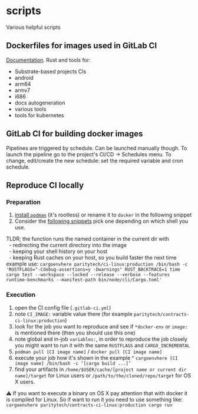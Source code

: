 # scripts

Various helpful scripts

## Dockerfiles for images used in GitLab CI

[Documentation](dockerfiles/README.md).
Rust and tools for:

- Substrate-based projects CIs
- android
- arm64
- armv7
- i686
- docs autogeneration
- various tools
- tools for kubernetes

## GitLab CI for building docker images

Pipelines are triggered by schedule. Can be launched manually though.
To launch the pipeline go to the project's CI/CD -> Schedules menu.
To change, edit/create the new schedule:
    set the required variable and cron schedule.

## Reproduce CI locally

### Preparation

1.  [install `podman`](https://podman.io/getting-started/installation) (it's rootless) or rename it to `docker` in the following snippet
2.  Consider the [following snippets](https://github.com/paritytech/scripts/tree/master/snippets) pick one depending on which shell you use.

TLDR; the function runs the named container in the current dir with  
      - redirecting the current directory into the image  
      - keeping your shell history on your host  
      - keeping Rust caches on your host, so you build faster the next time  
    example use: `cargoenvhere paritytech/ci-linux:production /bin/bash -c 'RUSTFLAGS="-Cdebug-assertions=y -Dwarnings" RUST_BACKTRACE=1 time cargo test --workspace --locked --release --verbose --features runtime-benchmarks --manifest-path bin/node/cli/Cargo.toml'`

### Execution

1.  open the CI config file (`.gitlab-ci.yml`)
2.  note `CI_IMAGE:` variable value there (for example `paritytech/contracts-ci-linux:production`)
3.  look for the job you want to reproduce and see if `*docker-env` or `image:` is mentioned there (then you should use this one)
4.  note global and in-job `variables:`, in order to reproduce the job closely you might want to run it with the same `RUSTFLAGS` and `CARGO_INCREMENTAL`
5.  `podman pull [CI image name]` / `docker pull [CI image name]`
6.  execute your job how it's shown in the example ^ `cargoenvhere [CI image name] /bin/bash -c ‘[cargo build ...]’`
7.  find your artifacts in `/home/$USER/cache/[project name or current dir name]/target` for Linux users or `/path/to/the/cloned/repo/target` for OS X users.

:warning: If you want to execute a binary on OS X pay attention that with docker it is compiled for Linux. So if want to run it you need to use something like:  
`cargoenvhere paritytech/contracts-ci-linux:production cargo run`